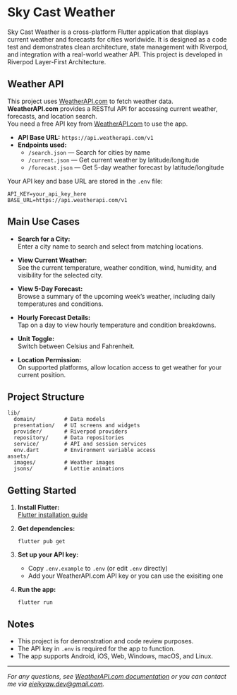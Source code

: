 # Sky Cast Weather

Sky Cast Weather is a cross-platform Flutter application that displays current weather and forecasts for cities worldwide. It is designed as a code test and demonstrates clean architecture, state management with Riverpod, and integration with a real-world weather API. This project is developed in Riverpod Layer-First Architecture.

## Weather API

This project uses [WeatherAPI.com](https://www.weatherapi.com/) to fetch weather data.  
**WeatherAPI.com** provides a RESTful API for accessing current weather, forecasts, and location search.  
You need a free API key from [WeatherAPI.com](https://www.weatherapi.com/signup.aspx) to use the app.

- **API Base URL:** `https://api.weatherapi.com/v1`
- **Endpoints used:**
  - `/search.json` — Search for cities by name
  - `/current.json` — Get current weather by latitude/longitude
  - `/forecast.json` — Get 5-day weather forecast by latitude/longitude

Your API key and base URL are stored in the `.env` file:

```
API_KEY=your_api_key_here
BASE_URL=https://api.weatherapi.com/v1
```

## Main Use Cases

- **Search for a City:**  
  Enter a city name to search and select from matching locations.

- **View Current Weather:**  
  See the current temperature, weather condition, wind, humidity, and visibility for the selected city.

- **View 5-Day Forecast:**  
  Browse a summary of the upcoming week’s weather, including daily temperatures and conditions.

- **Hourly Forecast Details:**  
  Tap on a day to view hourly temperature and condition breakdowns.

- **Unit Toggle:**  
  Switch between Celsius and Fahrenheit.

- **Location Permission:**  
  On supported platforms, allow location access to get weather for your current position.

## Project Structure

```
lib/
  domain/         # Data models
  presentation/   # UI screens and widgets
  provider/       # Riverpod providers
  repository/     # Data repositories
  service/        # API and session services
  env.dart        # Environment variable access
assets/
  images/         # Weather images
  jsons/          # Lottie animations
```

## Getting Started

1. **Install Flutter:**  
   [Flutter installation guide](https://docs.flutter.dev/get-started/install)

2. **Get dependencies:**  
   ```
   flutter pub get
   ```

3. **Set up your API key:**  
   - Copy `.env.example` to `.env` (or edit `.env` directly)
   - Add your WeatherAPI.com API key or you can use the exisiting one

4. **Run the app:**  
   ```
   flutter run
   ```

## Notes

- This project is for demonstration and code review purposes.
- The API key in `.env` is required for the app to function.
- The app supports Android, iOS, Web, Windows, macOS, and Linux.

---

*For any questions, see [WeatherAPI.com documentation](https://www.weatherapi.com/docs/) or you can contact me via eieikyaw.dev@gmail.com.*